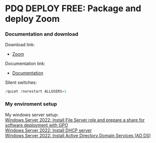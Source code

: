 # PDQ DEPLOY FREE: Package and deploy Zoom
### Documentation and download
Download link:

* [Zoom](https://support.zoom.us/hc/en-us/articles/207373866-Zoom-Installers)

Documentation link:

* [Documentation](https://support.zoom.us/hc/en-us/articles/201362163-Mass-deploying-with-preconfigured-settings-for-Windows)

Silent switches:
```powershell
/quiet /norestart ALLUSERS=1
```

### My enviroment setup
My windows server setup: <br />
[Windows Server 2022: Install File Server role and prepare a share for software deployment with GPO](https://youtu.be/jEWSdC2qwyA) <br />
[Windows Server 2022: Install DHCP server](https://youtu.be/8n0MD9stQis) <br />
[Windows Server 2022: Install Active Directory Domain Services (AD DS)](https://youtu.be/1cYewbW3Tl0) <br />